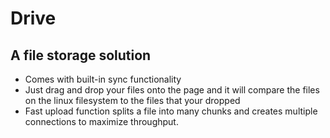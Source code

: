 # Drive

## A file storage solution
- Comes with built-in sync functionality
- Just drag and drop your files onto the page and it will compare the files on the linux filesystem to the files that your dropped
- Fast upload function splits a file into many chunks and creates multiple connections to maximize throughput.
